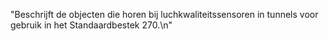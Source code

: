 "Beschrijft de objecten die horen bij luchkwaliteitssensoren in tunnels voor gebruik in het Standaardbestek 270.\n"